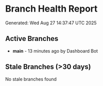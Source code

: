# Branch Health Report
Generated: Wed Aug 27 14:37:47 UTC 2025

## Active Branches
- **main** - 13 minutes ago by Dashboard Bot

## Stale Branches (>30 days)
No stale branches found
